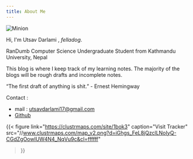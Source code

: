 ```yaml
---
title: About Me
---
```


![Minion](/blogs/img/me.png "what if van gogh made a portrait of me?")

Hi, I'm Utsav Darlami , *felladog*. 

RanDumb Computer Science Undergraduate Student from  Kathmandu University, Nepal

This blog is where I keep track of my learning notes. The majority of the blogs will be rough drafts and incomplete notes.

“The first draft of anything is shit.” - Ernest Hemingway 
 
 
Contact :
- mail : utsavdarlami17@gmail.com
- [Github](https://github.com/utsavdarlami)

{{< 
figure 
link="https://clustrmaps.com/site/1bok3" 
caption="Visit Tracker" 
src="//www.clustrmaps.com/map_v2.png?d=iGhgs_FeL8jQzclLNoIyQ-CGdZgOowIUW4N4_NqVu9c&cl=ffffff" 
>}}
